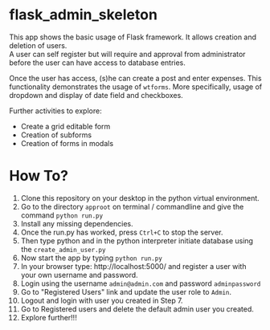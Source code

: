 # flask_admin_skeleton
This app shows the basic usage of Flask framework. It allows creation and deletion of users.   
A user can self register but will require and approval from administrator before the user can have access to database entries.

Once the user has access, (s)he can create a post and enter expenses. This functionality demonstrates the usage of `wtforms`.
More specifically, usage of dropdown and display of date field and checkboxes.

Further activities to explore:
* Create a grid editable form
* Creation of subforms
* Creation of forms in modals

# How To?

1. Clone this repository on your desktop in the python virtual environment.
2. Go to the directory `approot` on terminal / commandline and give the command `python run.py`
3. Install any missing dependencies.
4. Once the run.py has worked, press `Ctrl+C` to stop the server.
5. Then type python and in the python interpreter initiate database using the `create_admin_user.py`
6. Now start the app by typing `python run.py`
7. In your browser type: http://localhost:5000/ and register a user with your own username and password.
8. Login using the username `admin@admin.com` and password `adminpassword`
9. Go to "Registered Users" link and update the user role to `Admin`.
10. Logout and login with user you created in Step 7.
11. Go to Registered users and delete the default admin user you created.
12. Explore further!!!

